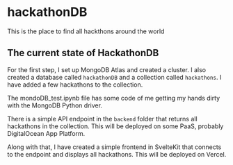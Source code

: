 # hackathonDB

This is the place to find all hackthons around the world

## The current state of HackathonDB

For the first step, I set up MongoDB Atlas and created a cluster. I also created a database called `hackathonDB` 
and a collection called `hackathons`. I have added a few hackathons to the collection.

The mondoDB_test.ipynb file has some code of me getting my hands dirty with the MongoDB Python driver.

There is a simple API endpoint in the `backend` folder that returns all hackathons in the collection. This will be 
deployed on some PaaS, probably DigitalOcean App Platform.

Along with that, I have created a simple frontend in SvelteKit that connects to the endpoint and displays all hackathons. 
This will be deployed on Vercel.
